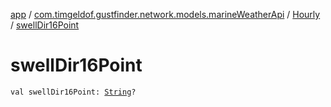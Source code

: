 [app](../../index.md) / [com.timgeldof.gustfinder.network.models.marineWeatherApi](../index.md) / [Hourly](index.md) / [swellDir16Point](./swell-dir16-point.md)

# swellDir16Point

`val swellDir16Point: `[`String`](https://kotlinlang.org/api/latest/jvm/stdlib/kotlin/-string/index.html)`?`